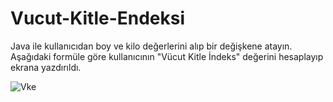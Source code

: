# Vucut-Kitle-Endeksi

Java ile kullanıcıdan boy ve kilo değerlerini alıp bir değişkene atayın. Aşağıdaki formüle göre kullanıcının "Vücut Kitle İndeks" değerini hesaplayıp ekrana yazdırıldı.

![Vke](https://user-images.githubusercontent.com/111523448/189348804-3dc922e8-bbca-4e38-891f-732d5b7a60e8.PNG)
